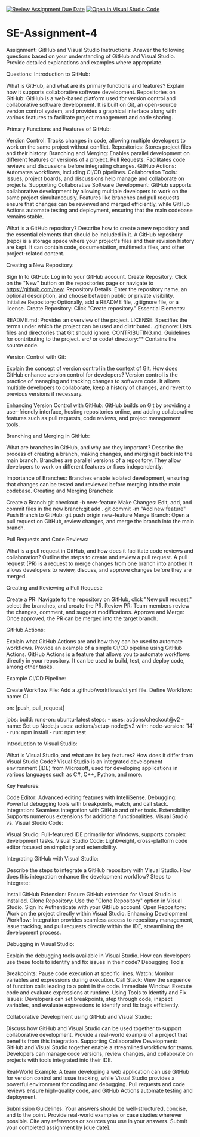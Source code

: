 [![Review Assignment Due Date](https://classroom.github.com/assets/deadline-readme-button-22041afd0340ce965d47ae6ef1cefeee28c7c493a6346c4f15d667ab976d596c.svg)](https://classroom.github.com/a/GvXCZgfk)
[![Open in Visual Studio Code](https://classroom.github.com/assets/open-in-vscode-2e0aaae1b6195c2367325f4f02e2d04e9abb55f0b24a779b69b11b9e10269abc.svg)](https://classroom.github.com/online_ide?assignment_repo_id=15280766&assignment_repo_type=AssignmentRepo)
# SE-Assignment-4
Assignment: GitHub and Visual Studio
Instructions:
Answer the following questions based on your understanding of GitHub and Visual Studio. Provide detailed explanations and examples where appropriate.

Questions:
Introduction to GitHub:

What is GitHub, and what are its primary functions and features? Explain how it supports collaborative software development.
Repositories on GitHub:
GitHub is a web-based platform used for version control and collaborative software development. It is built on Git, an open-source version control system, and provides a graphical interface along with various features to facilitate project management and code sharing.

Primary Functions and Features of GitHub:

Version Control: Tracks changes in code, allowing multiple developers to work on the same project without conflict.
Repositories: Stores project files and their history.
Branching and Merging: Enables parallel development on different features or versions of a project.
Pull Requests: Facilitates code reviews and discussions before integrating changes.
GitHub Actions: Automates workflows, including CI/CD pipelines.
Collaboration Tools: Issues, project boards, and discussions help manage and collaborate on projects.
Supporting Collaborative Software Development:
GitHub supports collaborative development by allowing multiple developers to work on the same project simultaneously. Features like branches and pull requests ensure that changes can be reviewed and merged efficiently, while GitHub Actions automate testing and deployment, ensuring that the main codebase remains stable.

What is a GitHub repository? Describe how to create a new repository and the essential elements that should be included in it.
A GitHub repository (repo) is a storage space where your project's files and their revision history are kept. It can contain code, documentation, multimedia files, and other project-related content.

Creating a New Repository:

Sign In to GitHub: Log in to your GitHub account.
Create Repository: Click on the "New" button on the repositories page or navigate to https://github.com/new.
Repository Details: Enter the repository name, an optional description, and choose between public or private visibility.
Initialize Repository: Optionally, add a README file, .gitignore file, or a license.
Create Repository: Click "Create repository."
Essential Elements:

README.md: Provides an overview of the project.
LICENSE: Specifies the terms under which the project can be used and distributed.
.gitignore: Lists files and directories that Git should ignore.
CONTRIBUTING.md: Guidelines for contributing to the project.
src/ or code/ directory:** Contains the source code.

Version Control with Git:

Explain the concept of version control in the context of Git. How does GitHub enhance version control for developers?
Version control is the practice of managing and tracking changes to software code. It allows multiple developers to collaborate, keep a history of changes, and revert to previous versions if necessary.

Enhancing Version Control with GitHub:
GitHub builds on Git by providing a user-friendly interface, hosting repositories online, and adding collaborative features such as pull requests, code reviews, and project management tools.

Branching and Merging in GitHub:

What are branches in GitHub, and why are they important? Describe the process of creating a branch, making changes, and merging it back into the main branch.
Branches are parallel versions of a repository. They allow developers to work on different features or fixes independently.

Importance of Branches:
Branches enable isolated development, ensuring that changes can be tested and reviewed before merging into the main codebase.
Creating and Merging Branches:

Create a Branch:git checkout -b new-feature
Make Changes: Edit, add, and commit files in the new branch:git add .
git commit -m "Add new feature"
Push Branch to GitHub: git push origin new-feature
Merge Branch: Open a pull request on GitHub, review changes, and merge the branch into the main branch.

Pull Requests and Code Reviews:

What is a pull request in GitHub, and how does it facilitate code reviews and collaboration? Outline the steps to create and review a pull request.
A pull request (PR) is a request to merge changes from one branch into another. It allows developers to review, discuss, and approve changes before they are merged.

Creating and Reviewing a Pull Request:

Create a PR: Navigate to the repository on GitHub, click "New pull request," select the branches, and create the PR.
Review PR: Team members review the changes, comment, and suggest modifications.
Approve and Merge: Once approved, the PR can be merged into the target branch.

GitHub Actions:

Explain what GitHub Actions are and how they can be used to automate workflows. Provide an example of a simple CI/CD pipeline using GitHub Actions.
GitHub Actions is a feature that allows you to automate workflows directly in your repository. It can be used to build, test, and deploy code, among other tasks.

Example CI/CD Pipeline:

Create Workflow File: Add a .github/workflows/ci.yml file.
Define Workflow:
name: CI

on: [push, pull_request]

jobs:
  build:
    runs-on: ubuntu-latest
    steps:
    - uses: actions/checkout@v2
    - name: Set up Node.js
      uses: actions/setup-node@v2
      with:
        node-version: '14'
    - run: npm install
    - run: npm test

Introduction to Visual Studio:

What is Visual Studio, and what are its key features? How does it differ from Visual Studio Code?
Visual Studio is an integrated development environment (IDE) from Microsoft, used for developing applications in various languages such as C#, C++, Python, and more.

Key Features:

Code Editor: Advanced editing features with IntelliSense.
Debugging: Powerful debugging tools with breakpoints, watch, and call stack.
Integration: Seamless integration with GitHub and other tools.
Extensibility: Supports numerous extensions for additional functionalities.
Visual Studio vs. Visual Studio Code:

Visual Studio: Full-featured IDE primarily for Windows, supports complex development tasks.
Visual Studio Code: Lightweight, cross-platform code editor focused on simplicity and extensibility.

Integrating GitHub with Visual Studio:

Describe the steps to integrate a GitHub repository with Visual Studio. How does this integration enhance the development workflow?
Steps to Integrate:

Install GitHub Extension: Ensure GitHub extension for Visual Studio is installed.
Clone Repository: Use the "Clone Repository" option in Visual Studio.
Sign In: Authenticate with your GitHub account.
Open Repository: Work on the project directly within Visual Studio.
Enhancing Development Workflow:
Integration provides seamless access to repository management, issue tracking, and pull requests directly within the IDE, streamlining the development process.

Debugging in Visual Studio:

Explain the debugging tools available in Visual Studio. How can developers use these tools to identify and fix issues in their code?
Debugging Tools:

Breakpoints: Pause code execution at specific lines.
Watch: Monitor variables and expressions during execution.
Call Stack: View the sequence of function calls leading to a point in the code.
Immediate Window: Execute code and evaluate expressions at runtime.
Using Tools to Identify and Fix Issues:
Developers can set breakpoints, step through code, inspect variables, and evaluate expressions to identify and fix bugs efficiently.

Collaborative Development using GitHub and Visual Studio:

Discuss how GitHub and Visual Studio can be used together to support collaborative development. Provide a real-world example of a project that benefits from this integration.
Supporting Collaborative Development:
GitHub and Visual Studio together enable a streamlined workflow for teams. Developers can manage code versions, review changes, and collaborate on projects with tools integrated into their IDE.

Real-World Example:
A team developing a web application can use GitHub for version control and issue tracking, while Visual Studio provides a powerful environment for coding and debugging. Pull requests and code reviews ensure high-quality code, and GitHub Actions automate testing and deployment.

Submission Guidelines:
Your answers should be well-structured, concise, and to the point.
Provide real-world examples or case studies wherever possible.
Cite any references or sources you use in your answers.
Submit your completed assignment by [due date].

